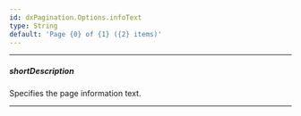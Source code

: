 ```yaml
---
id: dxPagination.Options.infoText
type: String
default: 'Page {0} of {1} ({2} items)'
---
```

---
##### shortDescription
Specifies the page information text.

---
<!--
You can use the following position markers in this text: 
 
- {0} - shows the current page number.
- {1} - shows the total page count.
- {2} - shows the total row count.

#####See Also#####
- [showInfo](/api-reference/10%20UI%20Components/dxPagination/1%20Configuration/showInfo.md '{basewidgetpath}/Configuration/#showInfo')
-->
